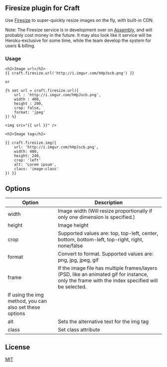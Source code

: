 ## Firesize plugin for Craft

Use [Firesize](http://www.firesize.com/) to super-quickly resize images on the fly, with built-in CDN.

Note: The Firesize service is in development over on [Assembly](https://assembly.com/firesize), and will probably cost money in the future. It may also look like it service will be Heroku-exclusive for some time, while the team develop the system for users & billing.

### Usage

```twig
<h2>Image url</h2>
{{ craft.firesize.url('http://i.imgur.com/hHpJscb.png') }}

or

{% set url = craft.firesize.url({ 
    url : 'http://i.imgur.com/hHpJscb.png',
    width : 400,
    height : 200,
    crop: false,
    format: 'jpeg'
}) %}

<img src="{{ url }}" />

<h2>Image tag</h2>

{{ craft.firesize.img({
    url: 'http://i.imgur.com/hHpJscb.png',
    width: 480,
    height: 240,
    crop: 'left'
    alt: 'Lorem ipsum',
    class: 'image-class'
}) }}

```

## Options
| Option          | Description  |
| -------------   | -----|
| width           | Image width (Will resize proportionally if only one dimension is specified.) |
| height          | Image height |
| crop            | Supported values are: top, top-left, center, bottom, bottom-left, top-right, right, none/false |
| format          | Convert to format. Supported values are: png, jpg, jpeg, gif |
| frame           | If the image file has multiple frames/layers (PSD, like an animated gif for instance, only the frame with the index specified will be selected. |
| If using the img method, you can also set these options |
| alt             | Sets the alternative text for the img tag |
| class           | Set class attribute |

## License

[MIT](http://opensource.org/licenses/mit-license.php)

